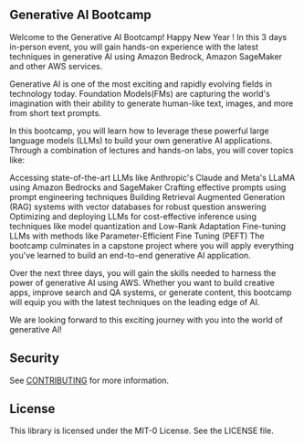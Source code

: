 ##  Generative AI Bootcamp

Welcome to the Generative AI Bootcamp! Happy New Year ! In this 3 days in-person event, you will gain hands-on experience with the latest techniques in generative AI using Amazon Bedrock, Amazon SageMaker and other AWS services.

Generative AI is one of the most exciting and rapidly evolving fields in technology today. Foundation Models(FMs) are capturing the world's imagination with their ability to generate human-like text, images, and more from short text prompts.

In this bootcamp, you will learn how to leverage these powerful large language models (LLMs) to build your own generative AI applications. Through a combination of lectures and hands-on labs, you will cover topics like:

Accessing state-of-the-art LLMs like Anthropic's Claude and Meta's LLaMA using Amazon Bedrocks and SageMaker
Crafting effective prompts using prompt engineering techniques
Building Retrieval Augmented Generation (RAG) systems with vector databases for robust question answering
Optimizing and deploying LLMs for cost-effective inference using techniques like model quantization and Low-Rank Adaptation
Fine-tuning LLMs with methods like Parameter-Efficient Fine Tuning (PEFT)
The bootcamp culminates in a capstone project where you will apply everything you've learned to build an end-to-end generative AI application.

Over the next three days, you will gain the skills needed to harness the power of generative AI using AWS. Whether you want to build creative apps, improve search and QA systems, or generate content, this bootcamp will equip you with the latest techniques on the leading edge of AI.

We are looking forward to this exciting journey with you into the world of generative AI!

## Security

See [CONTRIBUTING](CONTRIBUTING.md#security-issue-notifications) for more information.

## License

This library is licensed under the MIT-0 License. See the LICENSE file.

